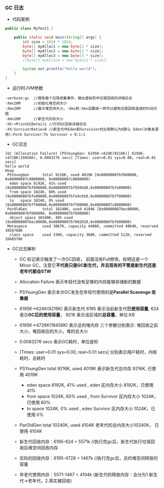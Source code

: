 ### GC 日志
* 代码案例
```java
public class MyTest1 {

    public static void main(String[] args) {
        int size = 1024 * 1024;
        byte[] myAlloc1 = new byte[2 * size];
        byte[] myAlloc2 = new byte[2 * size];
        byte[] myAlloc3 = new byte[3 * size];
        //byte[] myAlloc4 = new byte[2 * size];

        System.out.println("hello world");
    }
}
```
* 运行时JVM参数
```
-verbose:gc  //报告每个垃圾收集事件，输出虚拟机中垃圾回收的详细日志
-Xms20M      //初始化堆空间大小
-Xmx20M      //最大堆空间大小，-Xms和-Xmx设置成一样可以避免垃圾回收造成的抖动问题
-Xmn10M      //新生代内存大小
-XX:+PrintGCDetails //打印GC回收详细日志
-XX:SurvivorRatio=8 //新生代中Eden和Survivior的比例默认为8那么 Eden(对象发源地):Form Survivor:To Survivor = 8:1:1
```

* GC日志
```
[GC (Allocation Failure) [PSYoungGen: 6195K->624K(9216K)] 6195K->4728K(19456K), 0.0083276 secs] [Times: user=0.01 sys=0.00, real=0.01 secs] 
hello world
Heap
 PSYoungGen      total 9216K, used 4019K [0x00000007bf600000, 0x00000007c0000000, 0x00000007c0000000)
  eden space 8192K, 41% used [0x00000007bf600000,0x00000007bf950dd8,0x00000007bfe00000)
  from space 1024K, 60% used [0x00000007bfe00000,0x00000007bfe9c010,0x00000007bff00000)
  to   space 1024K, 0% used [0x00000007bff00000,0x00000007bff00000,0x00000007c0000000)
 ParOldGen       total 10240K, used 4104K [0x00000007bec00000, 0x00000007bf600000, 0x00000007bf600000)
  object space 10240K, 40% used [0x00000007bec00000,0x00000007bf002020,0x00000007bf600000)
 Metaspace       used 3067K, capacity 4496K, committed 4864K, reserved 1056768K
  class space    used 336K, capacity 388K, committed 512K, reserved 1048576K
```

* GC日志解析
  * GC 标记表示触发了一次GC回收， 前面没有Full修饰，标明这是一个Minor GC，注意它**不代表只是GC新生代，并且现有的不管是新生代还是老年代都会STW**
  * Allocation Failure 表示年轻代没有足够的内存能够存储新的数据
  * PSYoungGen 表示本次GC发生在年轻代使用的是**Parallel Scavenge 收集器**
  * 6195K->624K(9216K) 表示新生代 6195 表示当前新生代**已使用容量**, 624 表示**GC后的使用容量**， 9216 表示该区域的**总容量**，单位:KB
  * 6195K->4728K(19456K) 表示总的堆内存 三个参数分别表示: 堆回收之前大小，堆回收后的大小，堆的总大小
  * 0.0083276 secs 表示GC耗时，单位是秒
  * [Times: user=0.01 sys=0.00, real=0.01 secs] 分别表示用户耗时，内核耗时，总耗时
  
  * PSYoungGen      total 9216K, used 4019K 表示新生代总内存 9216K, 已使用 4019K
    * eden space 8192K, 41% used , eden 区内存大小 8192K，已使用 41%
    * from space 1024K, 60% used , from Survivor 区内存大小 1024K，已使用 60%
    * to   space 1024K, 0% used  , eden Survivor 区内存大小 1024K，已使用 0%
    
  * ParOldGen       total 10240K, used 4104K 老年代的总内存大小10240K， 已使用 4104K
  
  * 新生代回收内存：6195-624  = 5571k  //执行完gc后，新生代执行垃圾回收后堆空间回收内存
  * 实际的回收内存：6195-4728 = 1467k  //执行完gc后，总的堆空间释放的容量
  * 年老代使用内存：5571-1467 = 4104k  (新生代的释放内存：会分为1.新生代->老年代，2.真实被回收)   
